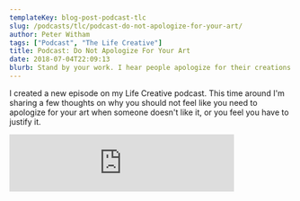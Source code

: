 ```yaml
---
templateKey: blog-post-podcast-tlc
slug: /podcasts/tlc/podcast-do-not-apologize-for-your-art/
author: Peter Witham
tags: ["Podcast", "The Life Creative"]
title: Podcast: Do Not Apologize For Your Art
date: 2018-07-04T22:09:13
blurb: Stand by your work. I hear people apologize for their creations and it bothers me. Here are a few thoughts on why you should not apologize for your art.
---
```


I created a new episode on my Life Creative podcast. This time around I'm sharing a few thoughts on why you should not feel like you need to apologize for your art when someone doesn't like it, or you feel you have to justify it.

<iframe src="https://anchor.fm/peter-witham/embed/episodes/Do-not-apologize-for-your-art-e1ocp5/a-a7o80l" height="102" width="400" frameborder="0" scrolling="no"></iframe>
